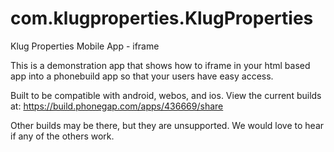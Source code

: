 com.klugproperties.KlugProperties
=================================

Klug Properties Mobile App - iframe

This is a demonstration app that shows how to iframe in your html based app into a phonebuild app so that your users have easy access.

Built to be compatible with android, webos, and ios.
View the current builds at: https://build.phonegap.com/apps/436669/share

Other builds may be there, but they are unsupported. We would love to hear if any of the others work.
